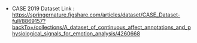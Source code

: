 - CASE 2019 Dataset Link : https://springernature.figshare.com/articles/dataset/CASE_Dataset-full/8869157?backTo=/collections/A_dataset_of_continuous_affect_annotations_and_physiological_signals_for_emotion_analysis/4260668